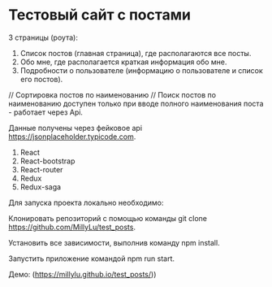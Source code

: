 # Тестовый сайт с постами

3 страницы (роута):
1. Список постов (главная страница), где располагаются все посты.
2. Обо мне, где располагается краткая информация обо мне.
3. Подробности о пользователе (информацию о пользователе и список его постов).

// Сортировка постов по наименованию
// Поиск постов по наименованию доступен только при вводе полного наименования поста - работает через Api.

Данные получены через фейковое api https://jsonplaceholder.typicode.com.

1.	React
2.	React-bootstrap
3.	React-router
4.	Redux
5.	Redux-saga

Для запуска проекта локально необходимо:

Клонировать репозиторий с помощью команды git clone https://github.com/MillyLu/test_posts.

Установить все зависимости, выполнив команду npm install.

Запустить приложение командой npm run start.

Демо: (https://millylu.github.io/test_posts/))


